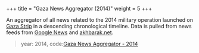 +++
title = "Gaza News Aggregator (2014)"
weight = 5
+++

An aggregator of all news related to the 2014 military operation launched on [Gaza Strip](https://en.wikipedia.org/wiki/Gaza_Strip)
in a descending chronological timeline. Data is pulled from news feeds from
[Google News](http://news.google.com/) and [akhbarak.net](http://www.akhbarak.net/). 

> year: 2014, code:[Gaza News Aggregator - 2014](/gaza/)

